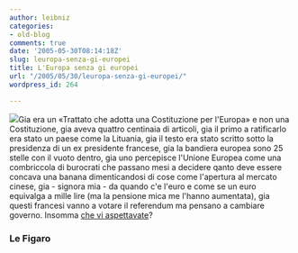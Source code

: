 ```yaml
---
author: leibniz
categories:
- old-blog
comments: true
date: '2005-05-30T08:14:18Z'
slug: leuropa-senza-gi-europei
title: L'Europa senza gi europei
url: "/2005/05/30/leuropa-senza-gi-europei/"
wordpress_id: 264

---
```

![](https://www.lefigaro.fr/photos/GRE01538_1.jpg?093806)Gia
era un «Trattato che adotta una Costituzione per l'Europa» e non una
Costituzione, gia aveva quattro centinaia di articoli, gia il primo a
ratificarlo era stato un paese come la Lituania, gia il testo era stato
scritto sotto la presidenza di un ex presidente francese, gia la
bandiera europea sono 25 stelle con il vuoto dentro, gia uno percepisce
l'Unione Europea come una combriccola di burocrati che passano mesi a
decidere qanto deve essere concava una banana dimenticandosi di cose
come l'apertura al mercato cinese, gia - signora mia - da quando c'e
l'euro e come se un euro equivalga a mille lire (ma la pensione mica me
l'hanno aumentata),  gia questi francesi vanno a votare il
referendum ma pensano a cambiare governo. Insomma [che vi aspettavate](https://www.lefigaro.fr/referendum/)?  



### Le Figaro
